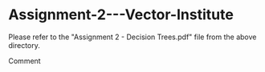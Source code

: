 # Assignment-2---Vector-Institute

Please refer to the "Assignment 2 - Decision Trees.pdf" file from the above directory.

Comment

